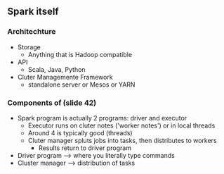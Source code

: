 ## Spark itself

### Architechture
* Storage
  * Anything that is Hadoop compatible
* API
  * Scala, Java, Python
* Cluter Managemente Framework
  * standalone server or Mesos or YARN

### Components of (slide 42)
* Spark program is actually 2 programs: driver and executor
  * Executor runs on cluter notes ('worker notes') or in local threads
  * Around 4 is typically good (threads)
  * Cluter manager spluts jobs into tasks, then distributes to workers
    * Results return to driver program
* Driver program --> where you literally type commands
* Cluster manager --> distribution of tasks
